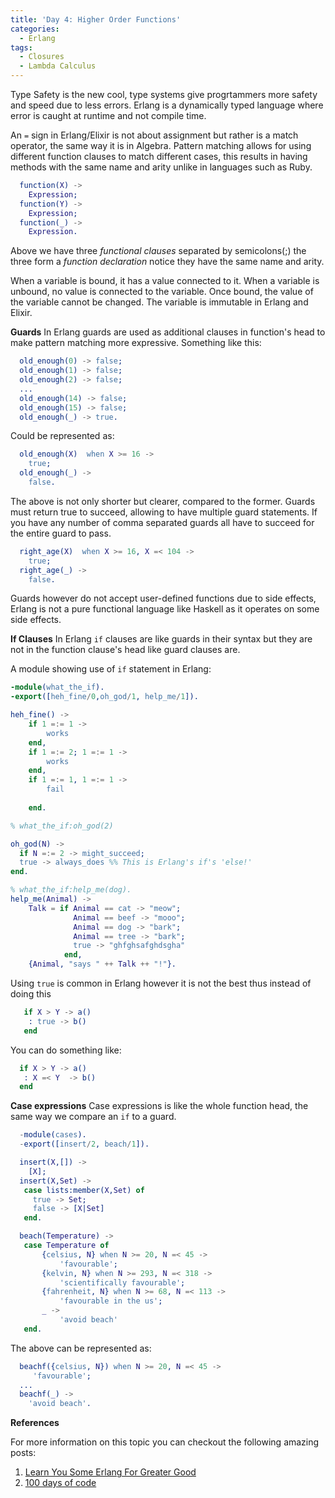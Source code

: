 ```yaml
---
title: 'Day 4: Higher Order Functions'
categories:
  - Erlang
tags:
  - Closures
  - Lambda Calculus 
---
```

  Type Safety is the new cool, type systems give progrtammers more safety and speed due to less errors. Erlang is a dynamically typed language where error is caught at runtime and not compile time.
  
  An `=` sign in Erlang/Elixir is not about assignment but rather is a match operator, the same way it is in Algebra. Pattern matching allows for using different function clauses to match different cases, this results in having methods with the same name and arity unlike in languages such as Ruby.
  
  ```erlang
    function(X) ->
      Expression;
    function(Y) ->
      Expression;
    function(_) ->
      Expression.

   ```
Above we have three *functional clauses* separated by semicolons(;) the three form a *function declaration* notice they have the same name and arity.

When a variable is bound, it has a value connected to it. When a variable is unbound, no value is connected to the variable. Once bound, the value of the variable cannot be changed. The variable is immutable in Erlang and Elixir.

**Guards**
In Erlang guards are used as additional clauses in function's head to make pattern matching more expressive.
Something like this: 

  ```erlang
    old_enough(0) -> false;
    old_enough(1) -> false;
    old_enough(2) -> false;
    ...
    old_enough(14) -> false;
    old_enough(15) -> false;
    old_enough(_) -> true.

   ```
Could be represented as:


  ```erlang
    old_enough(X)  when X >= 16 -> 
      true;
    old_enough(_) -> 
      false.

   ```
The above is not only shorter but clearer, compared to the former. Guards must return true to succeed, allowing to have multiple guard statements. If you have any number of comma separated guards all have to succeed for the entire guard to pass.

  ```erlang
    right_age(X)  when X >= 16, X =< 104 -> 
      true;
    right_age(_) -> 
      false.

   ```
Guards however do not accept user-defined functions due to side effects, Erlang is not a pure functional language like Haskell as it operates on some side effects.

**If Clauses**
In Erlang `if` clauses are like guards in their syntax but they are not in the function clause's head like guard clauses are.

A module showing use of `if` statement in Erlang:

```erlang
-module(what_the_if).
-export([heh_fine/0,oh_god/1, help_me/1]).

heh_fine() ->
    if 1 =:= 1 ->
        works
    end,
    if 1 =:= 2; 1 =:= 1 ->
        works
    end,
    if 1 =:= 1, 1 =:= 1 ->
        fail
    
    end.

% what_the_if:oh_god(2)

oh_god(N) ->
  if N =:= 2 -> might_succeed;
  true -> always_does %% This is Erlang's if's 'else!'
end.

% what_the_if:help_me(dog).
help_me(Animal) ->
    Talk = if Animal == cat -> "meow";
              Animal == beef -> "mooo";
              Animal == dog -> "bark";
              Animal == tree -> "bark";
              true -> "ghfghsafghdsgha"
            end,
    {Animal, "says " ++ Talk ++ "!"}.

```
Using `true` is common in Erlang however it is not the best thus instead of doing this

```erlang
   if X > Y -> a()
    : true -> b()
   end
 ```

 You can do something like:

 ```erlang
   if X > Y -> a()
    : X =< Y  -> b()
   end
 ```

 **Case expressions**
 Case expressions is like the whole function head, the same way we compare an `if` to a guard.

 ```erlang
   -module(cases).
   -export([insert/2, beach/1]).

   insert(X,[]) ->
     [X];
   insert(X,Set) ->
    case lists:member(X,Set) of
      true -> Set;
      false -> [X|Set]
    end.

   beach(Temperature) ->
    case Temperature of
        {celsius, N} when N >= 20, N =< 45 ->
            'favourable';
        {kelvin, N} when N >= 293, N =< 318 ->
            'scientifically favourable';
        {fahrenheit, N} when N >= 68, N =< 113 ->
            'favourable in the us';
        _ ->
            'avoid beach'
    end.

 ```
 The above can be represented as:
  ```erlang
    beachf({celsius, N}) when N >= 20, N =< 45 ->
       'favourable';
    ...
    beachf(_) ->
      'avoid beach'.
  ```

**References**

  For more information on this topic you can checkout the following amazing posts:
1. [Learn You Some Erlang For Greater Good](https://learnyousomeerlang.com//)
2. [100 days of code](https://www.100daysofcode.com//)

